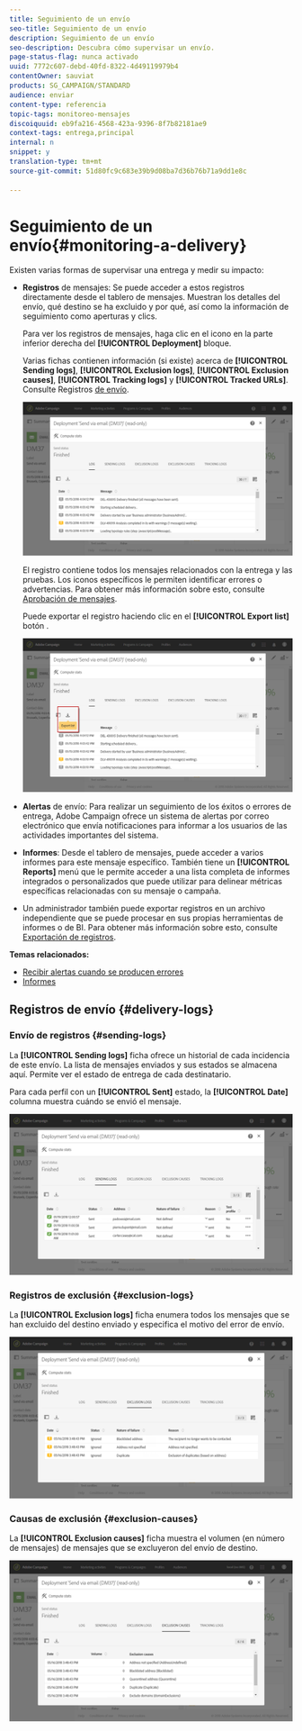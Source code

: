 ```yaml
---
title: Seguimiento de un envío
seo-title: Seguimiento de un envío
description: Seguimiento de un envío
seo-description: Descubra cómo supervisar un envío.
page-status-flag: nunca activado
uuid: 7772c607-debd-40fd-8322-4d49119979b4
contentOwner: sauviat
products: SG_CAMPAIGN/STANDARD
audience: enviar
content-type: referencia
topic-tags: monitoreo-mensajes
discoiquuid: eb9fa216-4568-423a-9396-8f7b82181ae9
context-tags: entrega,principal
internal: n
snippet: y
translation-type: tm+mt
source-git-commit: 51d80fc9c683e39b9d08ba7d36b76b71a9dd1e8c

---
```



# Seguimiento de un envío{#monitoring-a-delivery}

Existen varias formas de supervisar una entrega y medir su impacto:

* **Registros** de mensajes: Se puede acceder a estos registros directamente desde el tablero de mensajes. Muestran los detalles del envío, qué destino se ha excluido y por qué, así como la información de seguimiento como aperturas y clics.

   Para ver los registros de mensajes, haga clic en el icono en la parte inferior derecha del **[!UICONTROL Deployment]** bloque.

   Varias fichas contienen información (si existe) acerca de **[!UICONTROL Sending logs]**, **[!UICONTROL Exclusion logs]**, **[!UICONTROL Exclusion causes]**, **[!UICONTROL Tracking logs]** y **[!UICONTROL Tracked URLs]**. Consulte Registros [de envío](#delivery-logs).

   ![](assets/sending_delivery1.png)

   El registro contiene todos los mensajes relacionados con la entrega y las pruebas. Los iconos específicos le permiten identificar errores o advertencias. Para obtener más información sobre esto, consulte [Aprobación de mensajes](../../sending/using/previewing-messages.md).

   Puede exportar el registro haciendo clic en el **[!UICONTROL Export list]** botón .

   ![](assets/sending_delivery2.png)

* **Alertas** de envío: Para realizar un seguimiento de los éxitos o errores de entrega, Adobe Campaign ofrece un sistema de alertas por correo electrónico que envía notificaciones para informar a los usuarios de las actividades importantes del sistema.
* **Informes**: Desde el tablero de mensajes, puede acceder a varios informes para este mensaje específico. También tiene un **[!UICONTROL Reports]** menú que le permite acceder a una lista completa de informes integrados o personalizados que puede utilizar para delinear métricas específicas relacionadas con su mensaje o campaña.
* Un administrador también puede exportar registros en un archivo independiente que se puede procesar en sus propias herramientas de informes o de BI. Para obtener más información sobre esto, consulte [Exportación de registros](../../automating/using/exporting-logs.md).

**Temas relacionados:**

* [Recibir alertas cuando se producen errores](../../sending/using/receiving-alerts-when-failures-happen.md)
* [Informes](../../reporting/using/about-dynamic-reports.md)

## Registros de envío {#delivery-logs}

### Envío de registros {#sending-logs}

La **[!UICONTROL Sending logs]** ficha ofrece un historial de cada incidencia de este envío. La lista de mensajes enviados y sus estados se almacena aquí. Permite ver el estado de entrega de cada destinatario.

Para cada perfil con un **[!UICONTROL Sent]** estado, la **[!UICONTROL Date]** columna muestra cuándo se envió el mensaje.

![](assets/sending_delivery3.png)

### Registros de exclusión {#exclusion-logs}

La **[!UICONTROL Exclusion logs]** ficha enumera todos los mensajes que se han excluido del destino enviado y especifica el motivo del error de envío.

![](assets/sending_delivery4.png)

### Causas de exclusión {#exclusion-causes}

La **[!UICONTROL Exclusion causes]** ficha muestra el volumen (en número de mensajes) de mensajes que se excluyeron del envío de destino.

![](assets/sending_delivery5.png)

